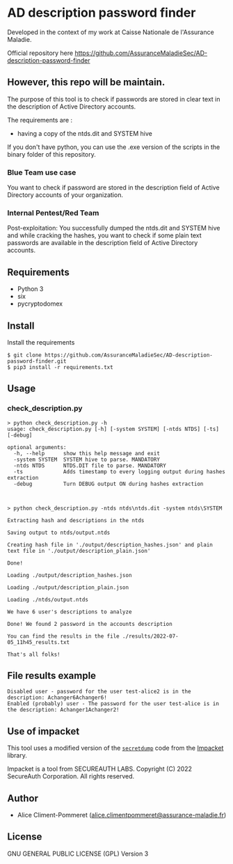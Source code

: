 # AD description password finder

Developed in the context of my work at Caisse Nationale de l'Assurance Maladie.

Official repository here https://github.com/AssuranceMaladieSec/AD-description-password-finder

However, this repo **will be maintain**.
-----

The purpose of this tool is to check if passwords are stored in clear text in the description of Active Directory accounts.

The requirements are :
  - having a copy of the ntds.dit and SYSTEM hive
  
 If you don't have python, you can use the .exe version of the scripts in the binary folder of this repository.
 
### Blue Team use case

You want to check if password are stored in the description field of Active Directory accounts of your organization.

### Internal Pentest/Red Team

Post-exploitation: You successfully dumped the ntds.dit and SYSTEM hive and while cracking the hashes, you want to check if some plain text passwords are available in the description field of Active Directory accounts.

## Requirements
- Python 3
- six
- pycryptodomex

## Install
Install the requirements
~~~
$ git clone https://github.com/AssuranceMaladieSec/AD-description-password-finder.git
$ pip3 install -r requirements.txt
~~~

## Usage
### check_description.py

```
> python check_description.py -h
usage: check_description.py [-h] [-system SYSTEM] [-ntds NTDS] [-ts] [-debug]

optional arguments:
  -h, --help      show this help message and exit
  -system SYSTEM  SYSTEM hive to parse. MANDATORY
  -ntds NTDS      NTDS.DIT file to parse. MANDATORY
  -ts             Adds timestamp to every logging output during hashes extraction
  -debug          Turn DEBUG output ON during hashes extraction



> python check_description.py -ntds ntds\ntds.dit -system ntds\SYSTEM

Extracting hash and descriptions in the ntds

Saving output to ntds/output.ntds

Creating hash file in './output/description_hashes.json' and plain text file in './output/description_plain.json'

Done!

Loading ./output/description_hashes.json

Loading ./output/description_plain.json

Loading ./ntds/output.ntds

We have 6 user's descriptions to analyze

Done! We found 2 password in the accounts description

You can find the results in the file ./results/2022-07-05_11h45_results.txt

That's all folks!
```

## File results example

```
Disabled user - password for the user test-alice2 is in the description: Achanger6Achanger6!
Enabled (probably) user - The password for the user test-alice is in the description: Achanger1Achanger2!
```
## Use of impacket

This tool uses a modified version of the [`secretdump`](https://github.com/SecureAuthCorp/impacket/blob/master/impacket/examples/secretsdump.py) code from the [Impacket](https://github.com/SecureAuthCorp/impacket) library.

Impacket is a tool from SECUREAUTH LABS. Copyright (C) 2022 SecureAuth Corporation. All rights reserved.

## Author
- Alice Climent-Pommeret ([alice.climentpommeret@assurance-maladie.fr](mailto:alice.climentpommeret@assurance-maladie.fr))

## License
GNU GENERAL PUBLIC LICENSE (GPL) Version 3

